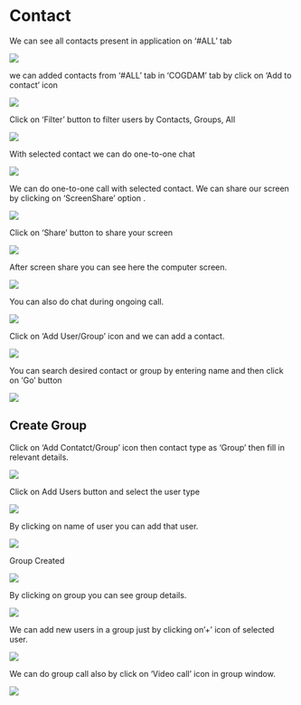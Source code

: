 # Contact

We can see all contacts present in application on ‘\#ALL’ tab

![](../.gitbook/assets/contacts.png)

we can added contacts from ‘\#ALL’ tab in ‘COGDAM’ tab by click on ‘Add to contact’ icon

![](../.gitbook/assets/image%20%28174%29.png)

Click on ‘Filter’ button to filter users by Contacts, Groups, All

![](../.gitbook/assets/image%20%28207%29.png)

With selected contact we can do one-to-one chat

![](../.gitbook/assets/image%20%2833%29.png)

We can do one-to-one call with selected contact. We can share our screen by clicking on ‘ScreenShare’ option .

![](../.gitbook/assets/image%20%2814%29.png)

Click on ‘Share’ button to share your screen

![](../.gitbook/assets/image%20%28120%29.png)

After screen share you can see here the computer screen.

![](../.gitbook/assets/image%20%28122%29.png)

You can also do chat during ongoing call.

![](../.gitbook/assets/image%20%28231%29.png)

Click on ‘Add User/Group’ icon and we can add a contact.

![](../.gitbook/assets/image%20%289%29.png)

You can search desired contact or group by entering name and then click on ‘Go’ button

![](../.gitbook/assets/image%20%28203%29.png)

##  **Create Group**

Click on ‘Add Contatct/Group’ icon then contact type as ‘Group’ then fill in relevant details.

![](../.gitbook/assets/image%20%28230%29.png)

Click on Add Users button and select the user type

![](../.gitbook/assets/image%20%2859%29.png)

By clicking on name of user you can add that user.

![](../.gitbook/assets/image%20%28183%29.png)

Group Created

![](../.gitbook/assets/image.png)

By clicking on group you can see group details.

![](../.gitbook/assets/image%20%28260%29.png)

We can add new users in a group just by clicking on’+’ icon of selected user.

![](../.gitbook/assets/image%20%28151%29.png)

We can do group call also by click on ‘Video call’ icon in group window.

![](../.gitbook/assets/image%20%2813%29.png)





